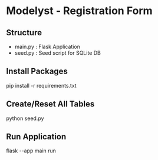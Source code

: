 # Modelyst - Registration Form

## Structure

- main.py : Flask Application
- seed.py : Seed script for SQLite DB

## Install Packages

pip install -r requirements.txt

## Create/Reset All Tables

python seed.py

## Run Application

flask --app main run
